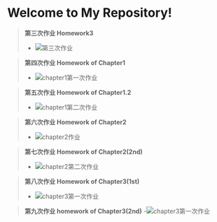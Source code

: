 Welcome to My Repository!
=============================================
>**第三次作业 Homework3**
>- ![第三次作业](https://github.com/Zhicheng-Zhang/computationalphysics_N20133011101211/tree/master/homework3)


>**第四次作业 Homework of Chapter1**
>- ![chapter1第一次作业](https://github.com/Zhicheng-Zhang/computationalphysics_N20133011101211/tree/master/chapter1)

>**第五次作业 Homework of Chapter1.2**
>- ![chapter1第二次作业](https://github.com/Zhicheng-Zhang/computationalphysics_N20133011101211/tree/master/chapter1.2)

>**第六次作业 Homework of Chapter2**
>- ![chapter2作业](https://github.com/Zhicheng-Zhang/computationalphysics_N20133011101211/tree/master/chapter2)

>**第七次作业 Homework of Chapter2(2nd)**
>- ![chapter2第二次作业](https://github.com/Zhicheng-Zhang/computationalphysics_N20133011101211/tree/master/chapter2.2)

>**第八次作业 Homework of Chapter3(1st)**
>- ![chapter3第一次作业](https://github.com/Zhicheng-Zhang/computationalphysics_N20133011101211/tree/master/chapter3.1)

>**第九次作业 homework of Chapter3(2nd)**
>-![chapter3第一次作业](https://www.zybuluo.com/zhicheng-zhang1995/note/347040)





